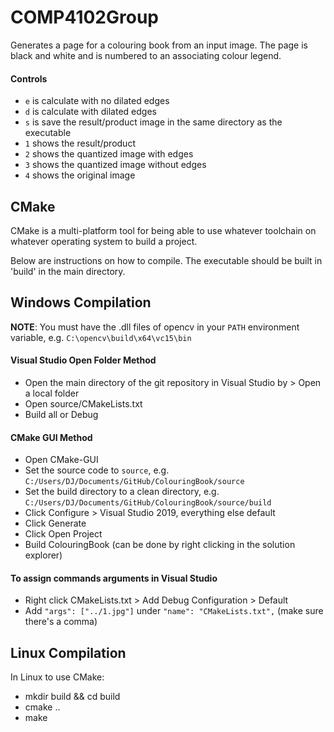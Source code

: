 # COMP4102Group

Generates a page for a colouring book from an input image. The page is black and white and is numbered to an associating colour legend.

#### Controls

- `e` is calculate with no dilated edges
- `d` is calculate with dilated edges
- `s` is save the result/product image in the same directory as the executable
- `1` shows the result/product
- `2` shows the quantized image with edges
- `3` shows the quantized image without edges
- `4` shows the original image

## CMake

CMake is a multi-platform tool for being able to use whatever toolchain on whatever operating system to build a project.

Below are instructions on how to compile.
The executable should be built in 'build' in the main directory.

## Windows Compilation

**NOTE**: You must have the .dll files of opencv in your `PATH` environment variable, e.g. `C:\opencv\build\x64\vc15\bin`

#### Visual Studio Open Folder Method
- Open the main directory of the git repository in Visual Studio by > Open a local folder
- Open source/CMakeLists.txt 
- Build all or Debug

#### CMake GUI Method
- Open CMake-GUI
- Set the source code to `source`, e.g. `C:/Users/DJ/Documents/GitHub/ColouringBook/source`
- Set the build directory to a clean directory, e.g. `C:/Users/DJ/Documents/GitHub/ColouringBook/source/build`
- Click Configure > Visual Studio 2019, everything else default
- Click Generate
- Click Open Project
- Build ColouringBook (can be done by right clicking in the solution explorer)

#### To assign commands arguments in Visual Studio
- Right click CMakeLists.txt > Add Debug Configuration > Default
- Add `"args": ["../1.jpg"]` under `"name": "CMakeLists.txt",` (make sure there's a comma)

## Linux Compilation
In Linux to use CMake:
- mkdir build && cd build
- cmake ..
- make
